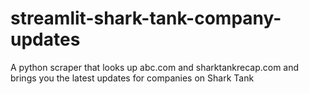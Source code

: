 # streamlit-shark-tank-company-updates
A python scraper that looks up abc.com and sharktankrecap.com and brings you the latest updates for companies on Shark Tank
